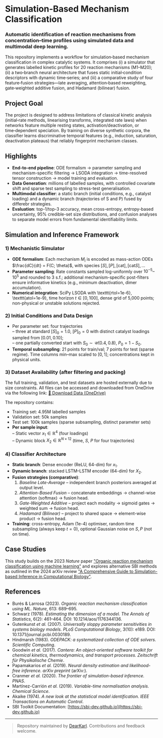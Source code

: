 # Simulation‑Based Mechanism Classification
### Automatic identification of reaction mechanisms from concentration–time profiles using simulated data and multimodal deep learning.

This repository implements a workflow for simulation‑based mechanism classification in complex catalytic systems. It comprises (i) a simulator that generates labelled kinetic profiles for 20 reaction mechanisms (M1–M20); (ii) a two‑branch neural architecture that fuses static initial‑condition descriptors with dynamic time‑series; and (iii) a comparative study of four feature‑fusion strategies—late averaging, attention‑based reweighting, gate‑weighted additive fusion, and Hadamard (bilinear) fusion.

## Project Goal
The project is designed to address limitations of classical kinetic analysis (initial‑rate methods, linearising transforms, integrated rate laws) when networks feature multiple resting states, activation/deactivation, or time‑dependent speciation. By training on diverse synthetic corpora, the classifier learns discriminative temporal features (e.g., induction, saturation, deactivation plateaus) that reliably fingerprint mechanism classes.

## Highlights
- **End-to-end pipeline**: ODE formalism → parameter sampling and mechanism-specific filtering → LSODA integration → time-resolved tensor construction → model training and evaluation.
- **Data Generation**: millions of labelled samples, with controlled covariate shift and sparse test sampling to stress-test generalisation. 
- **Multimodal classifier**: a static branch (initial conditions, e.g., catalyst loading) and a dynamic branch (trajectories of S and P) fused by differebr strategies. 
- **Evaluation**: top-1/top-3 accuracy, mean cross-entropy, entropy-based uncertainty, 95% credible-set size distributions, and confusion analyses to separate model errors from fundamental identifiability limits. 

## Simulation and Inference Framework
### 1) Mechanistic Simulator
- **ODE formalism**: Each mechanism $M_i$ is encoded as mass-action ODEs  
  $\frac{dC}{dt} = F(C; \theta)$, with species $[S], [P], [\text{cat}], [\text{cat}S], \dots$  
- **Parameter sampling**: Rate constants sampled log-uniformly over $10^{-5}$–$10^5$ and rounded to 3 s.f.; additional mechanism-specific post-filters ensure informative kinetics (e.g., minimum deactivation, dimer accumulation).  
- **Numerical integration**: SciPy LSODA with \texttt{rtol=1e-6}, \texttt{atol=1e-9}, time horizon $t \in [0, 100]$, dense grid of 5,000 points; non-physical or unstable solutions rejected.  

### 2) Initial Conditions and Data Design
- Per parameter set: four trajectories  
  – three at standard $[S]_0 = 1.0$, $[P]_0 = 0$ with distinct catalyst loadings sampled from $[0.01, 0.10]$;  
  – one partially converted start with $S_0 \sim \mathcal{U}(0.4, 0.8)$, $P_0 = 1 - S_0$.  
- **Temporal subsampling**: 21 points for train/val; 7 points for test (sparse regime). Time columns min–max scaled to $[0,1]$; concentrations kept in physical units.  

### 3) Dataset Availability (after filtering and packing)
The full training, validation, and test datasets are hosted externally due to size constraints. All files can be accessed and downloaded from OneDrive via the following link:
[🔗 Download Data (OneDrive)](https://1drv.ms/f/s!AtSPOuyiZcMKgQJpXgPnEHD2dFKX?e=dfRsQG)

The repository contains:
- Training set: 4.95M labelled samples
- Validation set: 50k samples
- Test set: 100k samples (sparse subsampling, distinct parameter sets)
- **Per sample input**:  
  – Static vector $x_1 \in \mathbb{R}^4$ (four loadings)  
  – Dynamic block $X_2 \in \mathbb{R}^{N \times 12}$ (time, $S$, $P$ for four trajectories)  

### 4) Classifier Architecture
- **Static branch**: Dense encoder (ReLU, 64-dim) for $x_1$.  
- **Dynamic branch**: stacked LSTM–LSTM encoder (64-dim) for $X_2$.  
- **Fusion strategies (comparative)**:  
  1. *Baseline Late-Average* – independent branch posteriors averaged at output level.  
  2. *Attention-Based Fusion* – concatenate embeddings → channel-wise attention (softmax) → fusion head.  
  3. *Gate-Weighted Additive* – project each modality → sigmoid gates → weighted sum → fusion head.  
  4. *Hadamard (Bilinear)* – project to shared space → element-wise product → fusion head.  
- **Training**: cross-entropy, Adam (1e-4) optimiser, random time subsampling (always keep $t=0$), optional Gaussian noise on $S, P$ (not on time).
  
## Case Studies
This study builds on the 2023 *Nature* paper ["Organic reaction mechanism classification using machine learning"](https://www.nature.com/articles/s41586-022-05639-4) and explores alternative SBI methods as outlined in the 2024 arXiv review ["A Comprehensive Guide to Simulation-based Inference in Computational Biology"](https://arxiv.org/abs/2409.19675).

## References
- Burés & Larrosa (2023). *Organic reaction mechanism classification using ML.* *Nature*, 613: 689–695.
- Schwarz (1978). *Estimating the dimension of a model.* *The Annals of Statistics*, 6(2): 461–464. DOI: 10.1214/aos/1176344136.
- Gutenkunst *et al.* (2007). *Universally sloppy parameter sensitivities in systems biology models.* *PLoS Computational Biology*, 3(10): e189. DOI: 10.1371/journal.pcbi.0030189.
- Hindmarsh (1983). *ODEPACK: a systematized collection of ODE solvers.* *Scientific Computing*.
- Goodwin *et al.* (2017). *Cantera: An object-oriented software toolkit for chemical kinetics, thermodynamics, and transport processes.* *Zeitschrift für Physikalische Chemie*.
- Papamakarios *et al.* (2019). *Neural density estimation and likelihood-free inference.* *arXiv preprint* (arXiv:).
- Cranmer *et al.* (2020). *The frontier of simulation-based inference.* *PNAS*.
- Martínez-Carrión *et al.* (2019). *Variable-time normalisation analysis.* *Chemical Science*.
- Akaike (1974). *A new look at the statistical model identification.* *IEEE Transactions on Automatic Control*.
- SBI Toolkit Documentation: [https://sbi-dev.github.io](https://sbi-dev.github.io)

---

> Repository maintained by [DearKarl](https://github.com/DearKarl). Contributions and feedback welcome.
